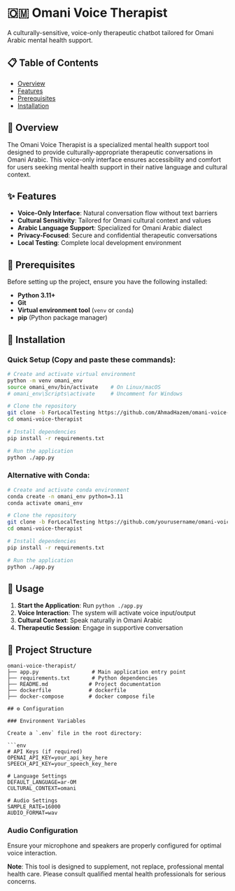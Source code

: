 # 🇴🇲 Omani Voice Therapist

A culturally-sensitive, voice-only therapeutic chatbot tailored for Omani Arabic mental health support.

## 📋 Table of Contents

- [Overview](#overview)
- [Features](#features)
- [Prerequisites](#prerequisites)
- [Installation](#installation)

## 🌟 Overview

The Omani Voice Therapist is a specialized mental health support tool designed to provide culturally-appropriate therapeutic conversations in Omani Arabic. This voice-only interface ensures accessibility and comfort for users seeking mental health support in their native language and cultural context.

## ✨ Features

- **Voice-Only Interface**: Natural conversation flow without text barriers
- **Cultural Sensitivity**: Tailored for Omani cultural context and values
- **Arabic Language Support**: Specialized for Omani Arabic dialect
- **Privacy-Focused**: Secure and confidential therapeutic conversations
- **Local Testing**: Complete local development environment

## 🧰 Prerequisites

Before setting up the project, ensure you have the following installed:

- **Python 3.11+**
- **Git**
- **Virtual environment tool** (`venv` or `conda`)
- **pip** (Python package manager)

## 🚀 Installation

### Quick Setup (Copy and paste these commands):

```bash
# Create and activate virtual environment
python -m venv omani_env
source omani_env/bin/activate    # On Linux/macOS
# omani_env\Scripts\activate     # Uncomment for Windows

# Clone the repository
git clone -b ForLocalTesting https://github.com/AhmadHazem/omani-voice-therapist.git
cd omani-voice-therapist

# Install dependencies
pip install -r requirements.txt

# Run the application
python ./app.py
```

### Alternative with Conda:

```bash
# Create and activate conda environment
conda create -n omani_env python=3.11
conda activate omani_env

# Clone the repository
git clone -b ForLocalTesting https://github.com/yourusername/omani-voice-therapist.git
cd omani-voice-therapist

# Install dependencies
pip install -r requirements.txt

# Run the application
python ./app.py
```

## 🎯 Usage

1. **Start the Application**: Run `python ./app.py`
2. **Voice Interaction**: The system will activate voice input/output
3. **Cultural Context**: Speak naturally in Omani Arabic
4. **Therapeutic Session**: Engage in supportive conversation

## 📁 Project Structure

```
omani-voice-therapist/
├── app.py                 # Main application entry point
├── requirements.txt       # Python dependencies
├── README.md             # Project documentation
├── dockerfile            # dockerfile
├── docker-compose        # docker compose file

## ⚙️ Configuration

### Environment Variables

Create a `.env` file in the root directory:

```env
# API Keys (if required)
OPENAI_API_KEY=your_api_key_here
SPEECH_API_KEY=your_speech_key_here

# Language Settings
DEFAULT_LANGUAGE=ar-OM
CULTURAL_CONTEXT=omani

# Audio Settings
SAMPLE_RATE=16000
AUDIO_FORMAT=wav
```

### Audio Configuration

Ensure your microphone and speakers are properly configured for optimal voice interaction.




**Note**: This tool is designed to supplement, not replace, professional mental health care. Please consult qualified mental health professionals for serious concerns.
